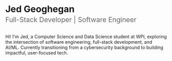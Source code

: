 <div align="left">
  <h1 style="border: none; margin: 0; padding: 0;">Jed Geoghegan</h1>
  <p style="font-size: 1.5em; color: #666; margin: 0.2em 0 1.5em 0;">Full-Stack Developer | Software Engineer</p>
</div>

Hi! I'm Jed, a Computer Science and Data Science student at WPI, exploring the intersection of software engineering, full-stack development, and AI/ML. Currently transitioning from a cybersecurity background to building impactful, user-focused tech.
